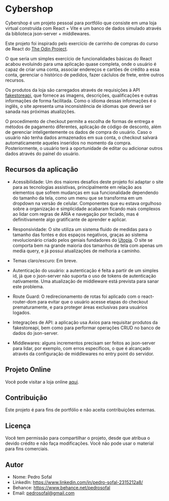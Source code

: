 # Cybershop

Cybershop é um projeto pessoal para portfólio que consiste em uma loja virtual construída com React + Vite e um banco de dados simulado através da biblioteca json-server + middlewares.

Este projeto foi inspirado pelo exercício de carrinho de compras do curso de React do [The Odin Project](https://www.theodinproject.com/).

O que seria um simples exercício de funcionalidades básicas do React acabou evoluindo para uma aplicação quase completa, onde o usuário é capaz de criar uma conta, associar endereços e cartões de crédito a essa conta, gerenciar o histórico de pedidos, fazer cáclulos de frete, entre outros recursos.

Os produtos da loja são carregados através de requisições à API [fakestoreapi](https://fakestoreapi.com/), que fornece as imagens, descrições, qualificações e outras informações de forma facilitada. Como o idioma dessas informações é o inglês, o site apresenta uma inconsistência de idiomas que deverá ser sanada nas próximas atualizções.

O procedimento de checkout permite a escolha de formas de entrega e métodos de pagamento diferentes, aplicação de código de desconto, além de gerenciar inteligentemente os dados de compra do usuário. Caso o usuário não tenha dados armazenados em sua conta, o checkout salvará automaticamente aqueles inseridos no momento da compra. Posteriormente, o usuário terá a oportunidade de editar ou adicionar outros dados através do painel do usuário.

## Recursos da aplicação

- Acessibilidade: Um dos maiores desafios deste projeto foi adaptar o site para as tecnologias assistivas, principalmente em relação aos elementos que sofrem mudanças em sua funcionalidade dependendo do tamanho da tela, como um menu que se transforma em um dropdown na versão de celular. Componentes que eu estava orgulhoso sobre a organização e simplicidade acabaram ficando mais complexos ao lidar com regras de ARIA e navegação por teclado, mas é definitivamente algo gratificante de aprender e aplicar.

- Responsividade: O site utiliza um sistema fluido de medidas para o tamanho das fontes e dos espaços negativos, graças ao sistema revolucionário criado pelos geniais fundadores do [Utopia](https://utopia.fyi/). O site se comporta bem na grande maioria dos tamanhos de tela com apenas um media query, e já possui atualizações de melhoria a caminho.

- Temas claro/escuro: Em breve.

- Autenticação do usuário: a autenticação é feita a partir de um simples id, já que o json-server não suporta o uso de tokens de autenticação nativamente. Uma atualização de middleware está prevista para sanar este problema.

- Route Guard: O redirecionamento de rotas foi aplicado com o react-router-dom para evitar que o usuário acesse etapas do checkout prematuramente, e para proteger áreas exclusivas para usuários logados.

- Integrações de API: a aplicação usa Axios para requisitar produtos da fakestoreapi, bem como para performar operações CRUD no banco de dados do json-server.

- Middlewares: alguns incrementos precisam ser feitos ao json-server para lidar, por exemplo, com erros específicos, o que é alcançado através da configuração de middlewares no entry point do servidor.

## Projeto Online

Você pode visitar a loja online [aqui](https://cybershop.onrender.com/).

## Contribuição

Este projeto é para fins de portfólio e não aceita contribuições externas.

## Licença

Você tem permissão para compartilhar o projeto, desde que atribua o devido crédito e não faça modificações. Você não pode usar o material para fins comerciais.

## Autor

- Nome: Pedro Sofal
- LinkedIn: https://www.linkedin.com/in/pedro-sofal-2315212a8/
- Behance: https://www.behance.net/pedrosofal
- Email: pedrosofal@gmail.com